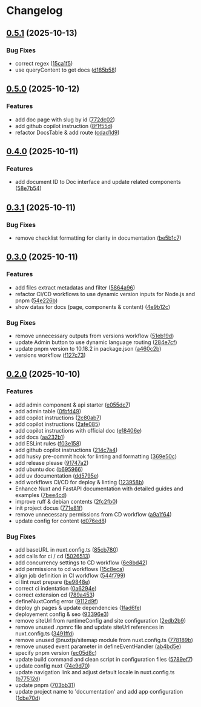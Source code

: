 # Changelog

## [0.5.1](https://github.com/KevinDeBenedetti/documentation/compare/v0.5.0...v0.5.1) (2025-10-13)


### Bug Fixes

* correct regex ([15ca1f5](https://github.com/KevinDeBenedetti/documentation/commit/15ca1f5d5abfa94e051e1d7ad4e07d626d3e4b86))
* use queryContent to get docs ([d185b58](https://github.com/KevinDeBenedetti/documentation/commit/d185b582d88fcdab8277211b9de35e43a0de4845))

## [0.5.0](https://github.com/KevinDeBenedetti/documentation/compare/v0.4.0...v0.5.0) (2025-10-12)


### Features

* add doc page with slug by id ([772dc02](https://github.com/KevinDeBenedetti/documentation/commit/772dc021ebcb8930ef8fee57ff5d778926270508))
* add github copilot instruction ([8f1f55d](https://github.com/KevinDeBenedetti/documentation/commit/8f1f55d515109e68920437d140c9c895454ba24e))
* refactor DocsTable & add route ([cdad1d9](https://github.com/KevinDeBenedetti/documentation/commit/cdad1d95ca769dd6a9498d32d4f6b56140988a94))

## [0.4.0](https://github.com/KevinDeBenedetti/documentation/compare/v0.3.1...v0.4.0) (2025-10-11)


### Features

* add document ID to Doc interface and update related components ([58e7b54](https://github.com/KevinDeBenedetti/documentation/commit/58e7b546b309117f07e6c159bd165377676e8725))

## [0.3.1](https://github.com/KevinDeBenedetti/documentation/compare/v0.3.0...v0.3.1) (2025-10-11)


### Bug Fixes

* remove checklist formatting for clarity in documentation ([be5b1c7](https://github.com/KevinDeBenedetti/documentation/commit/be5b1c75f3895eb136c097bb33cf46afcd0ddabc))

## [0.3.0](https://github.com/KevinDeBenedetti/documentation/compare/v0.2.0...v0.3.0) (2025-10-11)


### Features

* add files extract metadatas and filter ([5864a96](https://github.com/KevinDeBenedetti/documentation/commit/5864a9690f9cdd4d2dcdb70c623701da64a0fb0e))
* refactor CI/CD workflows to use dynamic version inputs for Node.js and pnpm ([54e226b](https://github.com/KevinDeBenedetti/documentation/commit/54e226bf21ba9fb947e020c2c1542f344f140789))
* show datas for docs (page, components & content) ([4e9b12c](https://github.com/KevinDeBenedetti/documentation/commit/4e9b12c92ad0ff1bfaba47b8aaeb07c73b6d6b56))


### Bug Fixes

* remove unnecessary outputs from versions workflow ([51eb19d](https://github.com/KevinDeBenedetti/documentation/commit/51eb19d438cf061a61ffc477448d886f9461ccc1))
* update Admin button to use dynamic language routing ([284e7cf](https://github.com/KevinDeBenedetti/documentation/commit/284e7cf46163f8777020612070ecf07794ebdd67))
* update pnpm version to 10.18.2 in package.json ([a460c2b](https://github.com/KevinDeBenedetti/documentation/commit/a460c2b618b698ae645c99c3b901c9102d74e83a))
* versions workflow ([f127c73](https://github.com/KevinDeBenedetti/documentation/commit/f127c736c18ad325596a3d587003f857034a0259))

## [0.2.0](https://github.com/KevinDeBenedetti/documentation/compare/v0.1.0...v0.2.0) (2025-10-10)


### Features

* add admin component & api starter ([e055dc7](https://github.com/KevinDeBenedetti/documentation/commit/e055dc76629b07bc862a384747e5bcd4904becb6))
* add admin table ([0fbfd49](https://github.com/KevinDeBenedetti/documentation/commit/0fbfd49a5d70f3189d07b515d3c050de9018c214))
* add copilot instructions ([2c80ab7](https://github.com/KevinDeBenedetti/documentation/commit/2c80ab74c81f4b94bc4931d0ac74f6b47952fe0e))
* add copilot instructions ([2afe085](https://github.com/KevinDeBenedetti/documentation/commit/2afe0855fe6a00493e147796176eeb5cfc3131fa))
* add copilot instructions with official doc ([e18406e](https://github.com/KevinDeBenedetti/documentation/commit/e18406e76371c84c33449f3c7a92f004eb3c00ee))
* add docs ([aa232b1](https://github.com/KevinDeBenedetti/documentation/commit/aa232b106716bf081b7cc345bdbbea0d79eb022e))
* add ESLint rules ([f03e158](https://github.com/KevinDeBenedetti/documentation/commit/f03e1582af6eaad0582645ce751327bae05d6e76))
* add github copilot instructions ([214c7a4](https://github.com/KevinDeBenedetti/documentation/commit/214c7a4e77e40df07f92c2cdc93f93248c5d7566))
* add husky pre-commit hook for linting and formatting ([369e50c](https://github.com/KevinDeBenedetti/documentation/commit/369e50c15fbb7031f5e55f6ad73b834ff8df565c))
* add release please ([91747a2](https://github.com/KevinDeBenedetti/documentation/commit/91747a2465411f769350cef76a52eb86c777e1bb))
* add ubuntu doc ([b695966](https://github.com/KevinDeBenedetti/documentation/commit/b6959669fc4057308749d2ba52b8b603e2bb18ef))
* add uv documentation ([dd5795e](https://github.com/KevinDeBenedetti/documentation/commit/dd5795ea8307347b111a842a55152be0d990b858))
* add workflows CI/CD for deploy & linting ([123958b](https://github.com/KevinDeBenedetti/documentation/commit/123958b2863e727e6b08dc489c8e0ac09e3d76e0))
* Enhance Nuxt and FastAPI documentation with detailed guides and examples ([7bee4cd](https://github.com/KevinDeBenedetti/documentation/commit/7bee4cd3a151dfaf54b968d3529d2d6907d9f4c9))
* improve ruff & debian contents ([2fc2fb0](https://github.com/KevinDeBenedetti/documentation/commit/2fc2fb0a17a1b5050c645681a094864bcb198538))
* init project docus ([771e81f](https://github.com/KevinDeBenedetti/documentation/commit/771e81feba87456b78ed75c2bde0c3c1d29bdaf5))
* remove unnecessary permissions from CD workflow ([a9a1f64](https://github.com/KevinDeBenedetti/documentation/commit/a9a1f64e45c3b3e6274d62fbf68378d353a69dc5))
* update config for content ([d076ed8](https://github.com/KevinDeBenedetti/documentation/commit/d076ed8fb003eb2b44c950653e266fb69825d150))


### Bug Fixes

* add baseURL in nuxt.config.ts ([85cb780](https://github.com/KevinDeBenedetti/documentation/commit/85cb7807382f8cf4022d33cf9557cdfd9d4a116c))
* add calls for ci / cd ([5026513](https://github.com/KevinDeBenedetti/documentation/commit/5026513679ad433ad371896384f87138314861a5))
* add concurrency settings to CD workflow ([6e8bd42](https://github.com/KevinDeBenedetti/documentation/commit/6e8bd42a055f6cee42f65e73936929f5f52c8d51))
* add permissions to cd workflows ([15c8eca](https://github.com/KevinDeBenedetti/documentation/commit/15c8ecab66db87f1eb6cbc199ed00b1de756521e))
* align job definition in CI workflow ([544f799](https://github.com/KevinDeBenedetti/documentation/commit/544f7991fdb82ab71d04a9c85a06c1a3de58e0d6))
* ci lint nuxt prepare ([be9848e](https://github.com/KevinDeBenedetti/documentation/commit/be9848e8a9094de5e0933822284282f9a716f410))
* correct ci indentation ([0a6294e](https://github.com/KevinDeBenedetti/documentation/commit/0a6294e7cf0086107cc7200cad14328a0c85f7df))
* correct extension cd ([789a453](https://github.com/KevinDeBenedetti/documentation/commit/789a453c78bc0c6fcf8d88bde8051ec3c583fe7c))
* defineNuxtConfig error ([9112d9f](https://github.com/KevinDeBenedetti/documentation/commit/9112d9f2f332c94fea28b88339bf583cd3af27e7))
* deploy gh pages & update dependencies ([1fad6fe](https://github.com/KevinDeBenedetti/documentation/commit/1fad6fe738ebd6d71502c4e7fa54b2ce788b4716))
* deployement config & seo ([93396e3](https://github.com/KevinDeBenedetti/documentation/commit/93396e3a1411b80da93dc5c8313f9c8da942e82d))
* remove siteUrl from runtimeConfig and site configuration ([2edb2b9](https://github.com/KevinDeBenedetti/documentation/commit/2edb2b920df2af6ecc1449aa0d22219b55108baa))
* remove unused .npmrc file and update siteUrl references in nuxt.config.ts ([3491ffd](https://github.com/KevinDeBenedetti/documentation/commit/3491ffdcf22a639e14128e727b5d3eca2cf905b3))
* remove unused @nuxtjs/sitemap module from nuxt.config.ts ([778189b](https://github.com/KevinDeBenedetti/documentation/commit/778189bffdbcd5e74ed78c1d1ec442a67232c594))
* remove unused event parameter in defineEventHandler ([ab4bd5e](https://github.com/KevinDeBenedetti/documentation/commit/ab4bd5ed18420f463ee3fea4e328439d8e8c91f5))
* specify pnpm version ([ec05d8c](https://github.com/KevinDeBenedetti/documentation/commit/ec05d8cc2dfe7a38021059343a25f8abc7cbd55b))
* update build command and clean script in configuration files ([5789ef7](https://github.com/KevinDeBenedetti/documentation/commit/5789ef790c0b5ecb0ab5bbaa6ba1120296366658))
* update config nuxt ([74e9d70](https://github.com/KevinDeBenedetti/documentation/commit/74e9d7025d0e35dac37d23e3f78946f4edce987e))
* update navigation link and adjust default locale in nuxt.config.ts ([b77512d](https://github.com/KevinDeBenedetti/documentation/commit/b77512d3df2c7efd817bea631150884b749dcadf))
* update pnpm ([703bb31](https://github.com/KevinDeBenedetti/documentation/commit/703bb3118bd1932d17672c1415f000b8b63b8d1c))
* update project name to 'documentation' and add app configuration ([1cbe70d](https://github.com/KevinDeBenedetti/documentation/commit/1cbe70dfcceb7fc69e153753763e8b91703981eb))
